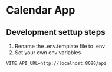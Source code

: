 # Calendar App

## Development settup steps

1. Rename the .env.template file to .env
2. Set your own env variables

```
VITE_API_URL=http://localhost:8080/api
```